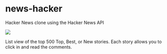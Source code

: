 # news-hacker

Hacker News clone using the Hacker News API

![](https://i.imgur.com/iS61NZ8.png)

List view of the top 500 Top, Best, or New stories. Each story allows you to click in and read the comments.
